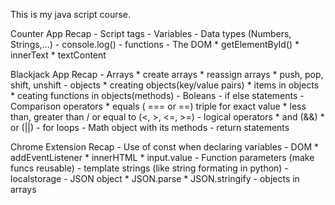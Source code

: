 This is my java script course.

Counter App Recap
    - Script tags
    - Variables
    - Data types (Numbers, Strings,...)
    - console.log()
    - functions
    - The DOM
        * getElementById()
        * innerText
        * textContent


Blackjack App Recap
    - Arrays
        * create arrays
        * reassign arrays
        * push, pop, shift, unshift
    - objects
        * creating objects(key/value pairs)
        * items in objects
        * ceating functions in objects(methods)
    - Boleans
    - if else statements
    - Comparison operators
        * equals ( === or ==) triple for exact value
        * less than, greater than / or equal to (<, >, <=, >=)
    - logical operators
        * and (&&)
        * or (||)
    - for loops
    - Math object with its methods
    - return statements

Chrome Extension Recap
    - Use of const when declaring variables
    - DOM
        * addEventListener
        * innerHTML
        * input.value
    - Function parameters (make funcs reusable)
    - template strings (like string formating in python)
    - localstorage
    - JSON object
        * JSON.parse
        * JSON.stringify
    - objects in arrays

